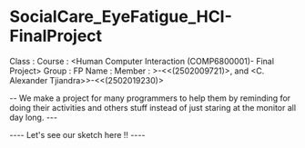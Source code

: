 # SocialCare_EyeFatigue_HCI-FinalProject
Class : <L1BC>
Course : <Human Computer Interaction (COMP6800001)- Final Project>
Group : <Social Care>
FP Name : <Eye Fatigue>
Member : <Arvin Yuwono>>-<<(2502009721)>, and <C. Alexander Tjiandra>>-<<(2502019230)>


-- We make a project for many programmers to help them by reminding for doing their activities and others stuff instead of just staring at the monitor all day long. ---

----  Let's see our sketch here !!  ----
